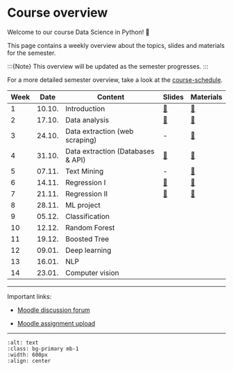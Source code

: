 # Course overview


Welcome to our course Data Science in Python! 👋  

This page contains a weekly overview about the topics, slides and materials for the semester.

:::{Note}
This overview will be updated as the semester progresses.
:::

For a more detailed semester overview, take a look at the [course-schedule](../docs/course-schedule.md). 

|	Week	|	Date	|	Content	|	Slides	|	Materials	|	
|	---	|	---	|	---	|	---	|	---	|	
|	1	|	10.10.	|	Introduction	|	[📑](https://drive.google.com/file/d/1-MhFzAXL9l0z1381-DaqW63GFWsw_epQ/view?usp=sharing)	|	[📁](../weeks/week1.md)	|	
|	2	|	17.10.	|	Data analysis	|	[📑](https://drive.google.com/file/d/1-P-0r1sXlAoEj1CpGKu2JoFQg_0aICR-/view?usp=sharing)	|	[📁](../weeks/week2.md)	|	
|	3	|	24.10.	|	Data extraction (web scraping)	|	 - 	|	[📁](../weeks/week3.md)	|	
|	4	|	31.10.	|	Data extraction (Databases & API)	|	[📑](https://drive.google.com/file/d/1-kn1zRRwU_aXHCkATjUwnn0KfjQ2u6kY/view?usp=sharing)	|	[📁](../weeks/week4.md)	|	
|	5	|	07.11.	|	Text Mining	|	 - 	|	[📁](../weeks/week5.md)	|	
|	6	|	14.11.	|	Regression I	|	[📑](https://drive.google.com/file/d/1-ZfUfZ671sAIsGPhKhvPfG9_mpgOXuro/view?usp=sharing)	|	[📁](../weeks/week6.md)	|	
|	7	|	21.11.	|	Regression II	|	[📑](https://drive.google.com/file/d/1-cGm0I8N0sVjoLRFJrz-4t15PlR_Qy_4/view?usp=sharing)	|	[📁](../weeks/week7.md)	|	
|	8	|	28.11.	|	ML project 	|		|		|	
|	9	|	05.12.	|	Classification	|		|		|	
|	10	|	12.12.	|	Random Forest	|		|		|	
|	11	|	19.12.	|	Boosted Tree	|		|		|	
|	12	|	09.01.	|	Deep learning	|		|		|	
|	13	|	16.01.	|	NLP	|		|		|	
|	14	|	23.01.	|	Computer vision	|		|		|			

---

Important links:

- [Moodle discussion forum](https://e-learning.hdm-stuttgart.de/moodle/mod/forum/view.php?id=261274)

- [Moodle assignment upload](https://e-learning.hdm-stuttgart.de/moodle/course/view.php?id=9455#section-2)

---


```{image} ../_static/img/course-overview.png
:alt: text
:class: bg-primary mb-1
:width: 600px
:align: center
```
